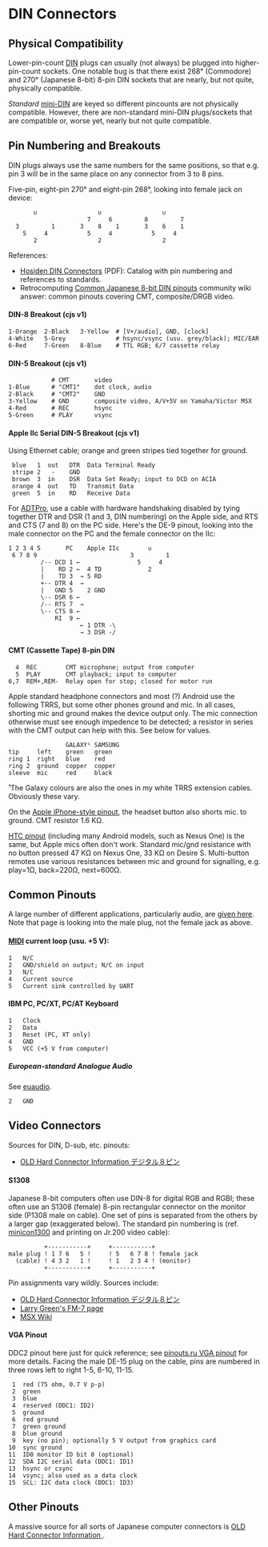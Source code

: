 DIN Connectors
==============

Physical Compatibility
----------------------

Lower-pin-count [DIN] plugs can usually (not always) be plugged into
higher-pin-count sockets. One notable bug is that there exist 268°
(Commodore) and 270° (Japanese 8-bit) 8-pin DIN sockets that are
nearly, but not quite, physically compatible.

_Standard_ [mini-DIN] are keyed so different pincounts are not
physically compatible. However, there are non-standard mini-DIN
plugs/sockets that are compatible or, worse yet, nearly but not quite
compatible.


Pin Numbering and Breakouts
---------------------------

DIN plugs always use the same numbers for the same positions, so that
e.g. pin 3 will be in the same place on any connector from 3 to 8
pins.

Five-pin, eight-pin 270° and eight-pin 268°, looking into female jack
on device:

           ∪                 ∪                 ∪
                          7     6         8         7
      3         1       3    8    1       3    6    1
        5     4           5     4           5     4
           2                 2                 2

References:
- [Hosiden DIN Connectors][hosiden] (PDF): Catalog with pin numbering and
  references to standards.
- Retrocomputing [Common Japanese 8-bit DIN pinouts][rc 12255] community
  wiki answer: common pinouts covering CMT, composite/DRGB video.

#### DIN-8 Breakout (cjs v1)

    1-Orange  2-Black   3-Yellow  # [V+/audio], GND, [clock]
    4-White   5-Grey              # hsync/vsync (usu. grey/black); MIC/EAR
    6-Red     7-Green   8-Blue    # TTL RGB; 6/7 cassette relay

#### DIN-5 Breakout (cjs v1)

                # CMT       video
    1-Blue      # "CMT1"    dot clock, audio
    2-Black     # "CMT2"    GND
    3-Yellow    # GND       composite video, A/V+5V on Yamaha/Victor MSX
    4-Red       # REC       hsync
    5-Green     # PLAY      vsync

#### Apple IIc Serial DIN-5 Breakout (cjs v1)

Using Ethernet cable; orange and green stripes tied together for ground.

     blue   1  out   DTR  Data Terminal Ready
     stripe 2   -    GND
     brown  3  in    DSR  Data Set Ready; input to DCD on ACIA
     orange 4  out   TD   Transmit Data
     green  5  in    RD   Receive Data

For [ADTPro], use a cable with hardware handshaking disabled by tying
together DTR and DSR (1 and 3, DIN numbering) on the Apple side, and
RTS and CTS (7 and 8) on the PC side. Here's the DE-9 pinout, looking
into the male connector on the PC and the female connector on the IIc:

    1 2 3 4 5       PC    Apple IIc        ∪
     6 7 8 9                          3         1
             /-- DCD 1 ←                5     4
             |    RD 2 ←  4 TD             2
             |    TD 3  → 5 RD
             +-- DTR 4  →
             |   GND 5    2 GND
             \-- DSR 6 ←
             /-- RTS 7  →
             \-- CTS 8 ←
                 RI  9 ←
                        ← 1 DTR -\
                        → 3 DSR -/

#### CMT (Cassette Tape) 8-pin DIN

      4  REC        CMT microphone; output from computer
      5  PLAY       CMT playback; input to computer
    6,7  REM+,REM-  Relay open for stop; closed for motor run

Apple standard headphone connectors and most (?) Android use the
following TRRS, but some other phones ground and mic. In all cases,
shorting mic and ground makes the device output only. The mic
connection otherwise must see enough impedence to be detected; a
resistor in series with the CMT output can help with this. See below
for values.

                    GALAXY¹ SAMSUNG
    tip     left    green   green
    ring 1  right   blue    red
    ring 2  ground  copper  copper
    sleeve  mic     red     black

¹The Galaxy colours are also the ones in my white TRRS extension
cables. Obviously these vary.

On the [Apple iPhone-style pinout][pru-iphone], the headset button
also shorts mic. to ground. CMT resistor 1.6 KΩ.

[HTC pinout][pru-htc] (including many Android models, such as Nexus
One) is the same, but Apple mics often don't work. Standard mic/gnd
resistance with no button pressed 47 KΩ on Nexus One, 33 KΩ on
Desire S. Multi-button remotes use various resistances between mic and
ground for signalling, e.g. play=1Ω, back=220Ω, next=600Ω.


Common Pinouts
--------------

A large number of different applications, particularly audio, are
[given here][e2k/din]. Note that page is looking into the male plug,
not the female jack as above.

#### [MIDI] current loop (usu. +5 V):

    1   N/C
    2   GND/shield on output; N/C on input
    3   N/C
    4   Current source
    5   Current sink controlled by UART

#### IBM PC, PC/XT, PC/AT Keyboard

    1   Clock
    2   Data
    3   Reset (PC, XT only)
    4   GND
    5   VCC (+5 V from computer)

##### European-standard Analogue Audio

See [euaudio].

    2   GND


Video Connectors
----------------

Sources for DIN, D-sub, etc. pinouts:
- [OLD Hard Connector Information デジタル８ピン][ohd8]

#### S1308

Japanese 8-bit computers often use DIN-8 for digital RGB and RGBI;
these often use an S1308 (female) 8-pin rectangular connector on the
monitor side (P1308 male on cable). One set of pins is separated from
the others by a larger gap (exaggerated below). The standard pin
numbering is (ref. [minicon1300] and printing on Jr.200 video cable):

              +-----------+     +-----------+
    male plug ! 1 7 6   5 !     ! 5   6 7 8 ! female jack
      (cable) ! 4 3 2   1 !     ! 1   2 3 4 ! (monitor)
              +-----------+     +-----------+

Pin assignments vary wildly. Sources include:
- [OLD Hard Connector Information デジタル８ピン][ohd8]
- [Larry Green's FM-7 page][fm7]
- [MSX Wiki][msxw-drgb]

#### VGA Pinout

DDC2 pinout here just for quick reference; see [pinouts.ru VGA
pinout][pru-vga] for more details. Facing the male DE-15 plug on the
cable, pins are numbered in three rows left to right 1-5, 6-10, 11-15.

     1  red (75 ohm, 0.7 V p-p)
     2  green
     3  blue
     4  reserved (DDC1: ID2)
     5  ground
     6  red ground
     7  green ground
     8  blue ground
     9  key (no pin); optionally 5 V output from graphics card
    10  sync ground
    11  ID0 monitor ID bit 0 (optional)
    12  SDA I2C serial data (DDC1: ID1)
    13  hsync or csync
    14  vsync; also used as a data clock
    15  SCL: I2C data clock (DDC1: ID3)


Other Pinouts
-------------

A massive source for all sorts of Japanese computer connectors is
[OLD Hard Connector Information ][oh].



<!-------------------------------------------------------------------->
[DIN]: https://en.wikipedia.org/wiki/DIN_connector
[adtpro]: http://adtpro.com/connectionsserial.html#DIN5
[hosiden]: https://www.hosiden.com/product/pdf/e_din.pdf
[mini-DIN]: https://en.wikipedia.org/wiki/Mini-DIN_connector
[pru-htc]: https://pinoutguide.com/HeadsetsHeadphones/htc_hd2_headphone_pinout.shtml
[pru-iphone]: https://pinouts.ru/HeadsetsHeadphones/iphone_headphone_pinout.shtml
[rc 12255]: https://retrocomputing.stackexchange.com/a/12255/7208

[MIDI]: https://en.wikipedia.org/wiki/MIDI#Electrical_specifications
[e2k/din]: https://www.electronics2000.co.uk/pin-out/dincon.php
[euaudio]: https://en.wikipedia.org/wiki/DIN_connector#Analog_audio

[fm7]: http://www.nausicaa.net/~lgreenf/fm7page.htm
[msxw-drgb]: https://www.msx.org/wiki/Digital_RGB_connector
[pru-vga]: https://pinouts.ru/Video/VGA15_pinout.shtml
[minicon1300]: https://www.datasheetarchive.com/pdf/download.php?id=c2e30b8b00214f56db8359b4d5ca3227d3034f&type=M&term=S1308SB
[ohd8]: http://www14.big.or.jp/~nijiyume/hard/jyoho/connect/d8.htm

[oh]: https://www14.big.or.jp/~nijiyume/hard/jyoho/connect.htm
